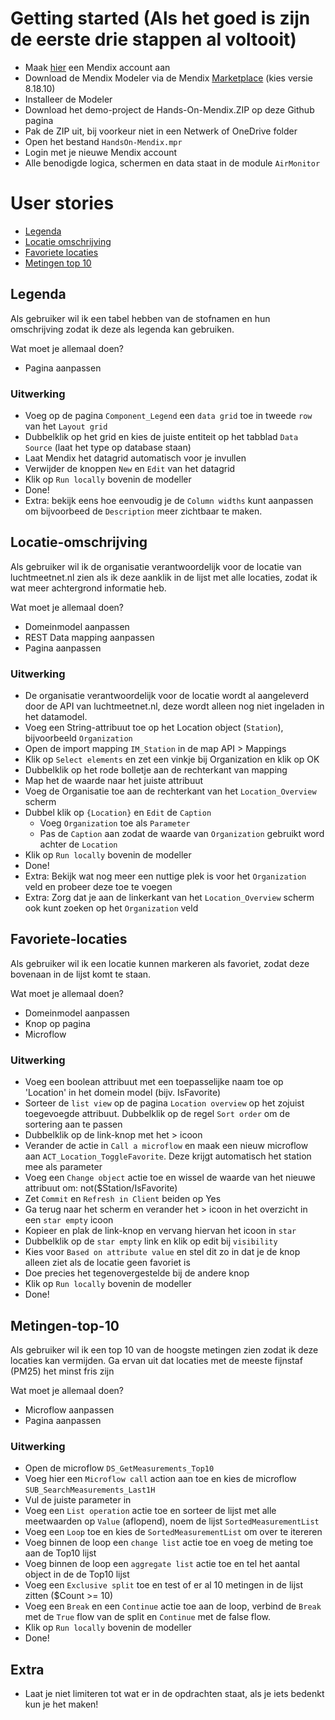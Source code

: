 # Getting started (Als het goed is zijn de eerste drie stappen al voltooit)
* Maak [hier](https://signup.mendix.com/link/signup/?ref=135440) een Mendix account aan
* Download de Mendix Modeler via de Mendix [Marketplace](https://marketplace.mendix.com/link/studiopro/8.18.10) (kies versie 8.18.10)
* Installeer de Modeler
* Download het demo-project de Hands-On-Mendix.ZIP op deze Github pagina
* Pak de ZIP uit, bij voorkeur niet in een Netwerk of OneDrive folder
* Open het bestand `HandsOn-Mendix.mpr`
* Login met je nieuwe Mendix account
* Alle benodigde logica, schermen en data staat in de module `AirMonitor`

# User stories
* [Legenda](#Legenda)
* [Locatie omschrijving](#Locatie-omschrijving)
* [Favoriete locaties](#Favoriete-locaties)
* [Metingen top 10](#Metingen-top-10)

## Legenda
Als gebruiker wil ik een tabel hebben van de stofnamen en hun omschrijving zodat ik deze als legenda kan gebruiken.

Wat moet je allemaal doen?
- Pagina aanpassen

### Uitwerking
- Voeg op de pagina `Component_Legend` een `data grid` toe in tweede `row` van het `Layout grid`
- Dubbelklik op het grid en kies de juiste entiteit op het tabblad `Data Source` (laat het type op database staan)
- Laat Mendix het datagrid automatisch voor je invullen
- Verwijder de knoppen `New` en `Edit` van het datagrid
- Klik op `Run locally` bovenin de modeller
- Done!
- Extra: bekijk eens hoe eenvoudig je de `Column widths` kunt aanpassen om bijvoorbeed de `Description` meer zichtbaar te maken.

## Locatie-omschrijving
Als gebruiker wil ik de organisatie verantwoordelijk voor de locatie van luchtmeetnet.nl zien als ik deze aanklik in de lijst met alle locaties, zodat ik wat meer achtergrond informatie heb.

Wat moet je allemaal doen?
- Domeinmodel aanpassen
- REST Data mapping aanpassen
- Pagina aanpassen

### Uitwerking
- De organisatie verantwoordelijk voor de locatie wordt al aangeleverd door de API van luchtmeetnet.nl, deze wordt alleen nog niet ingeladen in het datamodel.
- Voeg een String-attribuut toe op het Location object (`Station`), bijvoorbeeld `Organization`
- Open de import mapping `IM_Station` in de map API > Mappings
- Klik op `Select elements` en zet een vinkje bij Organization en klik op OK
- Dubbelklik op het rode bolletje aan de rechterkant van mapping
- Map het de waarde naar het juiste attribuut
- Voeg de Organisatie toe aan de rechterkant van het `Location_Overview` scherm
- Dubbel klik op `{Location}` en `Edit` de `Caption`
	- Voeg `Organization` toe als `Parameter`
	- Pas de `Caption` aan zodat de waarde van `Organization` gebruikt word achter de `Location`
- Klik op `Run locally` bovenin de modeller
- Done!
- Extra: Bekijk wat nog meer een nuttige plek is voor het `Organization` veld en probeer deze toe te voegen
- Extra: Zorg dat je aan de linkerkant van het `Location_Overview` scherm ook kunt zoeken op het `Organization` veld 

## Favoriete-locaties
Als gebruiker wil ik een locatie kunnen markeren als favoriet, zodat deze bovenaan in de lijst komt te staan.

Wat moet je allemaal doen?
- Domeinmodel aanpassen
- Knop op pagina
- Microflow

### Uitwerking
- Voeg een boolean attribuut met een toepasselijke naam toe op 'Location' in het domein model (bijv. IsFavorite)
- Sorteer de `list view` op de pagina `Location overview` op het zojuist toegevoegde attribuut. Dubbelklik op de regel `Sort order` om de sortering aan te passen
- Dubbelklik op de link-knop met het > icoon
- Verander de actie in `Call a microflow` en maak een nieuw microflow aan `ACT_Location_ToggleFavorite`. Deze krijgt automatisch het station mee als parameter
- Voeg een `Change object` actie toe en wissel de waarde van het nieuwe attribuut om: not($Station/IsFavorite)
- Zet `Commit`  en `Refresh in Client` beiden op Yes
- Ga terug naar het scherm en verander het > icoon in het overzicht in een `star empty` icoon
- Kopieer en plak de link-knop en vervang hiervan het icoon in `star`
- Dubbelklik op de `star empty` link en klik op edit bij `visibility` 
- Kies voor `Based on attribute value` en stel dit zo in dat je de knop alleen ziet als de locatie geen favoriet is
- Doe precies het tegenovergestelde bij de andere knop
- Klik op `Run locally` bovenin de modeller
- Done!
	
## Metingen-top-10
Als gebruiker wil ik een top 10 van de hoogste metingen zien zodat ik deze locaties kan vermijden.
Ga ervan uit dat locaties met de meeste fijnstaf (PM25) het minst fris zijn

Wat moet je allemaal doen?
- Microflow aanpassen
- Pagina aanpassen

### Uitwerking
- Open de microflow `DS_GetMeasurements_Top10`
- Voeg hier een `Microflow call` action aan toe en kies de microflow `SUB_SearchMeasurements_Last1H`
- Vul de juiste parameter in
- Voeg een `List operation` actie toe en sorteer de lijst met alle meetwaarden op `Value` (aflopend), noem de lijst `SortedMeasurementList`
- Voeg een `Loop` toe en kies de `SortedMeasurementList` om over te itereren
- Voeg binnen de loop een `change list` actie toe en voeg de meting toe aan de Top10 lijst
- Voeg binnen de loop een `aggregate list` actie toe en tel het aantal object in de de Top10 lijst
- Voeg een `Exclusive split` toe en test of er al 10 metingen in de lijst zitten ($Count >= 10)
- Voeg een `Break` en een `Continue` actie toe aan de loop, verbind de `Break` met de `True` flow van de split en `Continue` met de false flow.
- Klik op `Run locally` bovenin de modeller
- Done!

## Extra
- Laat je niet limiteren tot wat er in de opdrachten staat, als je iets bedenkt kun je het maken!
